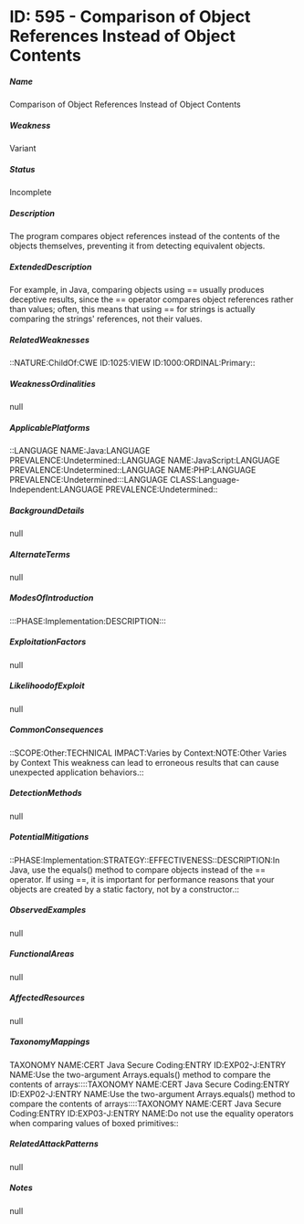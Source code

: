 # ID: 595 - Comparison of Object References Instead of Object Contents
<h5>Name</h5>Comparison of Object References Instead of Object Contents
<h5>Weakness</h5>Variant
<h5>Status</h5>Incomplete
<h5>Description</h5>The program compares object references instead of the contents of the objects themselves, preventing it from detecting equivalent objects.
<h5>ExtendedDescription</h5>For example, in Java, comparing objects using == usually produces deceptive results, since the == operator compares object references rather than values; often, this means that using == for strings is actually comparing the strings' references, not their values.
<h5>RelatedWeaknesses</h5>::NATURE:ChildOf:CWE ID:1025:VIEW ID:1000:ORDINAL:Primary::
<h5>WeaknessOrdinalities</h5>null
<h5>ApplicablePlatforms</h5>::LANGUAGE NAME:Java:LANGUAGE PREVALENCE:Undetermined::LANGUAGE NAME:JavaScript:LANGUAGE PREVALENCE:Undetermined::LANGUAGE NAME:PHP:LANGUAGE PREVALENCE:Undetermined:::LANGUAGE CLASS:Language-Independent:LANGUAGE PREVALENCE:Undetermined::
<h5>BackgroundDetails</h5>null
<h5>AlternateTerms</h5>null
<h5>ModesOfIntroduction</h5>:::PHASE:Implementation:DESCRIPTION:::
<h5>ExploitationFactors</h5>null
<h5>LikelihoodofExploit</h5>null
<h5>CommonConsequences</h5>::SCOPE:Other:TECHNICAL IMPACT:Varies by Context:NOTE:Other Varies by Context This weakness can lead to erroneous results that can cause unexpected application behaviors.::
<h5>DetectionMethods</h5>null
<h5>PotentialMitigations</h5>::PHASE:Implementation:STRATEGY::EFFECTIVENESS::DESCRIPTION:In Java, use the equals() method to compare objects instead of the == operator. If using ==, it is important for performance reasons that your objects are created by a static factory, not by a constructor.::
<h5>ObservedExamples</h5>null
<h5>FunctionalAreas</h5>null
<h5>AffectedResources</h5>null
<h5>TaxonomyMappings</h5>TAXONOMY NAME:CERT Java Secure Coding:ENTRY ID:EXP02-J:ENTRY NAME:Use the two-argument Arrays.equals() method to compare the contents of arrays::::TAXONOMY NAME:CERT Java Secure Coding:ENTRY ID:EXP02-J:ENTRY NAME:Use the two-argument Arrays.equals() method to compare the contents of arrays::::TAXONOMY NAME:CERT Java Secure Coding:ENTRY ID:EXP03-J:ENTRY NAME:Do not use the equality operators when comparing values of boxed primitives::
<h5>RelatedAttackPatterns</h5>null
<h5>Notes</h5>null

